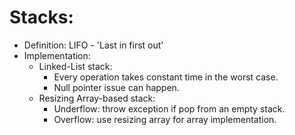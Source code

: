 # Stacks:
* Definition: LIFO - 'Last in first out'
* Implementation:
    * Linked-List stack:
        * Every operation takes constant time in the worst case.
        * Null pointer issue can happen.
    * Resizing Array-based stack:
        * Underflow: throw exception if pop from an empty stack.
        * Overflow: use resizing array for array implementation.